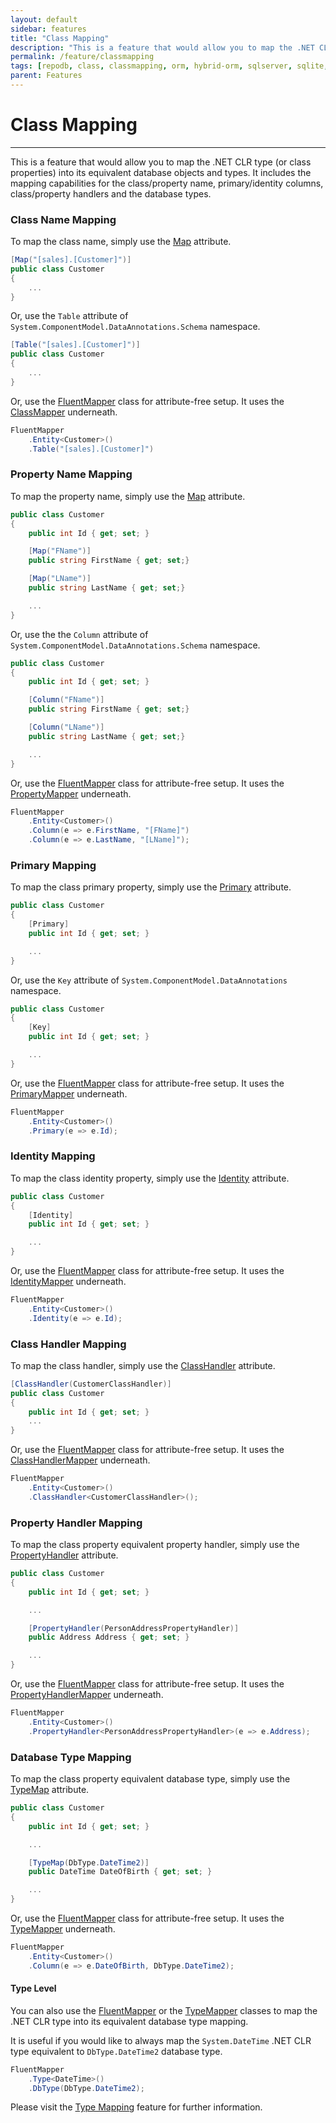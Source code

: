 ```yaml
---
layout: default
sidebar: features
title: "Class Mapping"
description: "This is a feature that would allow you to map the .NET CLR type (or class properties) into its equivalent database objects and types."
permalink: /feature/classmapping
tags: [repodb, class, classmapping, orm, hybrid-orm, sqlserver, sqlite, mysql, postgresql]
parent: Features
---
```


# Class Mapping

---

This is a feature that would allow you to map the .NET CLR type (or class properties) into its equivalent database objects and types. It includes the mapping capabilities for the class/property name, primary/identity columns, class/property handlers and the database types.

### Class Name Mapping

To map the class name, simply use the [Map](/attribute/map) attribute.

```csharp
[Map("[sales].[Customer]")]
public class Customer
{
    ...
}
```

Or, use the `Table` attribute of `System.ComponentModel.DataAnnotations.Schema` namespace.

```csharp
[Table("[sales].[Customer]")]
public class Customer
{
    ...
}
```

Or, use the [FluentMapper](/mapper/fluentmapper) class for attribute-free setup. It uses the [ClassMapper](/mapper/classmapper) underneath.

```csharp
FluentMapper
    .Entity<Customer>()
    .Table("[sales].[Customer]")
```

### Property Name Mapping

To map the property name, simply use the [Map](/attribute/map) attribute.

```csharp
public class Customer
{
    public int Id { get; set; }

    [Map("FName")]
    public string FirstName { get; set;}

    [Map("LName")]
    public string LastName { get; set;}

    ...
}
```

Or, use the the `Column` attribute of `System.ComponentModel.DataAnnotations.Schema` namespace.

```csharp
public class Customer
{
    public int Id { get; set; }

    [Column("FName")]
    public string FirstName { get; set;}

    [Column("LName")]
    public string LastName { get; set;}

    ...
}
```

Or, use the [FluentMapper](/mapper/fluentmapper) class for attribute-free setup. It uses the [PropertyMapper](/mapper/propertymapper) underneath.

```csharp
FluentMapper
    .Entity<Customer>()
    .Column(e => e.FirstName, "[FName]")
    .Column(e => e.LastName, "[LName]");
```

### Primary Mapping

To map the class primary property, simply use the [Primary](/attribute/primary) attribute.

```csharp
public class Customer
{
    [Primary]
    public int Id { get; set; }

    ...
}
```

Or, use the `Key` attribute of `System.ComponentModel.DataAnnotations` namespace.

```csharp
public class Customer
{
    [Key]
    public int Id { get; set; }

    ...
}
```

Or, use the [FluentMapper](/mapper/fluentmapper) class for attribute-free setup. It uses the [PrimaryMapper](/mapper/primarymapper) underneath.

```csharp
FluentMapper
    .Entity<Customer>()
    .Primary(e => e.Id);
```

### Identity Mapping

To map the class identity property, simply use the [Identity](/attribute/identity) attribute.

```csharp
public class Customer
{
    [Identity]
    public int Id { get; set; }

    ...
}
```

Or, use the [FluentMapper](/mapper/fluentmapper) class for attribute-free setup. It uses the [IdentityMapper](/mapper/identitymapper) underneath.

```csharp
FluentMapper
    .Entity<Customer>()
    .Identity(e => e.Id);
```

### Class Handler Mapping

To map the class handler, simply use the [ClassHandler](/attribute/classhandler) attribute.

```csharp
[ClassHandler(CustomerClassHandler)]
public class Customer
{
    public int Id { get; set; }
    ...
}
```

Or, use the [FluentMapper](/mapper/fluentmapper) class for attribute-free setup. It uses the [ClassHandlerMapper](/mapper/classhandlermapper) underneath.

```csharp
FluentMapper
    .Entity<Customer>()
    .ClassHandler<CustomerClassHandler>();
```

### Property Handler Mapping

To map the class property equivalent property handler, simply use the [PropertyHandler](/attribute/propertyhandler) attribute.

```csharp
public class Customer
{
    public int Id { get; set; }

    ...

    [PropertyHandler(PersonAddressPropertyHandler)]
    public Address Address { get; set; }

    ...
}
```

Or, use the [FluentMapper](/mapper/fluentmapper) class for attribute-free setup. It uses the [PropertyHandlerMapper](/mapper/propertyhandlermapper) underneath.

```csharp
FluentMapper
    .Entity<Customer>()
    .PropertyHandler<PersonAddressPropertyHandler>(e => e.Address);
```

### Database Type Mapping

To map the class property equivalent database type, simply use the [TypeMap](/attribute/typemap) attribute.

```csharp
public class Customer
{
    public int Id { get; set; }

    ...

    [TypeMap(DbType.DateTime2)]
    public DateTime DateOfBirth { get; set; }

    ...
}
```

Or, use the [FluentMapper](/mapper/fluentmapper) class for attribute-free setup. It uses the [TypeMapper](/mapper/typemapper) underneath.

```csharp
FluentMapper
    .Entity<Customer>()
    .Column(e => e.DateOfBirth, DbType.DateTime2);
```

#### Type Level

You can also use the [FluentMapper](/mapper/fluentmapper) or the [TypeMapper](/mapper/typemapper) classes to map the .NET CLR type into its equivalent database type mapping.

It is useful if you would like to always map the `System.DateTime` .NET CLR type equivalent to `DbType.DateTime2` database type.

```csharp
FluentMapper
    .Type<DateTime>()
    .DbType(DbType.DateTime2);
```

Please visit the [Type Mapping](/feature/typemapping) feature for further information.
